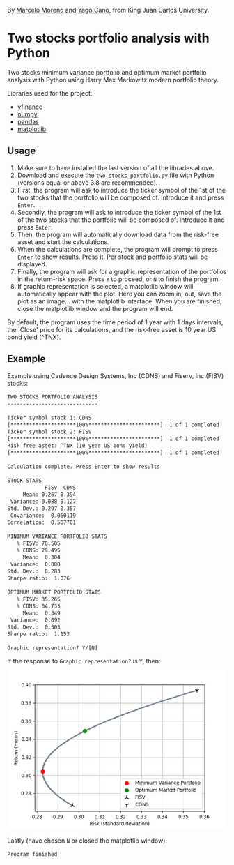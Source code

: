 By [Marcelo Moreno](https://www.linkedin.com/in/marcelomorenop/) and [Yago Cano](https://www.linkedin.com/in/yagocano/), from King Juan Carlos University.

# Two stocks portfolio analysis with Python

Two stocks minimum variance portfolio and optimum market portfolio analysis with Python using Harry Max Markowitz modern 
portfolio theory.

Libraries used for the project:
* [yfinance](https://pypi.org/project/yfinance/)
* [numpy](https://numpy.org/)
* [pandas](https://pandas.pydata.org/)
* [matplotlib](https://matplotlib.org/)

## Usage

1. Make sure to have installed the last version of all the libraries above.
2. Download and execute the `two_stocks_portfolio.py` file with Python (versions equal or above 3.8 are recommended).
3. First, the program will ask to introduce the ticker symbol of the 1st of the two stocks that the portfolio will be 
composed of. Introduce it and press `Enter`.
4. Secondly, the program will ask to introduce the ticker symbol of the 1st of the two stocks that the portfolio will be 
composed of. Introduce it and press `Enter`.
5. Then, the program will automatically download data from the risk-free asset and start the calculations.
6. When the calculations are complete, the program will prompt to press `Enter` to show results. Press it. Per stock and
portfolio stats will be displayed.
7. Finally, the program will ask for a graphic representation of the portfolios in the return-risk space.
Press `Y` to proceed, or `N` to finish the program.
8. If graphic representation is selected, a matplotlib window will automatically appear with the plot. Here you
can zoom in, out, save the plot as an image... with the matplotlib interface. When you are finished, close the
matplotlib window and the program will end.

By default, the program uses the time period of 1 year with 1 days intervals, the 'Close' price for its calculations, 
and the risk-free asset is 10 year US bond yield (^TNX).

## Example

Example using Cadence Design Systems, Inc (CDNS) and Fiserv, Inc (FISV) stocks:

```
TWO STOCKS PORTFOLIO ANALYSIS
-----------------------------

Ticker symbol stock 1: CDNS
[*********************100%***********************]  1 of 1 completed
Ticker symbol stock 2: FISV
[*********************100%***********************]  1 of 1 completed
Risk free asset: ^TNX (10 year US bond yield)
[*********************100%***********************]  1 of 1 completed

Calculation complete. Press Enter to show results

STOCK STATS
            FISV  CDNS
     Mean: 0.267 0.394
 Variance: 0.088 0.127
Std. Dev.: 0.297 0.357
 Covariance:  0.060119
Correlation:  0.567701

MINIMUM VARIANCE PORTFOLIO STATS
   % FISV: 70.505
   % CDNS: 29.495
     Mean:  0.304
 Variance:  0.080
Std. Dev.:  0.283
Sharpe ratio:  1.076

OPTIMUM MARKET PORTFOLIO STATS
   % FISV: 35.265
   % CDNS: 64.735
     Mean:  0.349
 Variance:  0.092
Std. Dev.:  0.303
Sharpe ratio:  1.153

Graphic representation? Y/[N]
```

If the response to ```Graphic representation?``` is ```Y```, then:
![Plot example](/example_images/Figure_1.png)

Lastly (have chosen ```N``` or closed the matplotlib window):

```
Program finished
```
